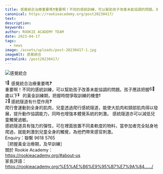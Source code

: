 ```yaml
---
title: 感覺統合治療重要嗎❓重要啊！不同的感統訓練，可以幫助孩子改善未能協調的問題。孩子應該把握6⃣歲以下⏬的黃金訓練期，把握時間爭取訓練的機會❗️
canonical: https://rookieacademy.org/post20230417/
text: 
description: 
keywords: 
author: ROOKIE ACADEMY TEAM
date: 2023-04-17
tags:
  - news
image: /assets/uploads/post-20230417-1.jpg
imageAlt: 感覺統合
permalink: /post20230417/
---
```

![感覺統合](/assets/uploads/post-20230417-2.jpg)
<span class="x193iq5w xeuugli x13faqbe x1vvkbs x1xmvt09 x1lliihq x1s928wv xhkezso x1gmr53x x1cpjm7i x1fgarty x1943h6x xudqn12 x3x7a5m x6prxxf xvq8zen xo1l8bm xzsf02u x1yc453h" dir="auto"><div class="x11i5rnm xat24cr x1mh8g0r x1vvkbs xdj266r x126k92a"><div dir="auto" style="text-align: start;"><span class="x3nfvp2 x1j61x8r x1fcty0u xdj266r xhhsvwb xat24cr xgzva0m xxymvpz xlup9mm x1kky2od"><img height="16" width="16" alt="1⃣" referrerpolicy="origin-when-cross-origin" src="https://static.xx.fbcdn.net/images/emoji.php/v9/t93/1.5/16/31_20e3.png"></span> 感覺統合治療重要嗎<span class="x3nfvp2 x1j61x8r x1fcty0u xdj266r xhhsvwb xat24cr xgzva0m xxymvpz xlup9mm x1kky2od"><img height="16" width="16" alt="❓" referrerpolicy="origin-when-cross-origin" src="https://static.xx.fbcdn.net/images/emoji.php/v9/td3/1.5/16/2753.png"></span></div></div><div class="x11i5rnm xat24cr x1mh8g0r x1vvkbs xtlvy1s x126k92a"><div dir="auto" style="text-align: start;">重要啊！不同的感統訓練，可以幫助孩子改善未能協調的問題。孩子應該把握<span class="x3nfvp2 x1j61x8r x1fcty0u xdj266r xhhsvwb xat24cr xgzva0m xxymvpz xlup9mm x1kky2od"><img height="16" width="16" alt="6⃣" referrerpolicy="origin-when-cross-origin" src="https://static.xx.fbcdn.net/images/emoji.php/v9/t2e/1.5/16/36_20e3.png"></span>歲以下<span class="x3nfvp2 x1j61x8r x1fcty0u xdj266r xhhsvwb xat24cr xgzva0m xxymvpz xlup9mm x1kky2od"><img height="16" width="16" alt="⏬" referrerpolicy="origin-when-cross-origin" src="https://static.xx.fbcdn.net/images/emoji.php/v9/tcf/1.5/16/23ec.png"></span>的黃金訓練期，把握時間爭取訓練的機會<span class="x3nfvp2 x1j61x8r x1fcty0u xdj266r xhhsvwb xat24cr xgzva0m xxymvpz xlup9mm x1kky2od"><img height="16" width="16" alt="❗️" referrerpolicy="origin-when-cross-origin" src="https://static.xx.fbcdn.net/images/emoji.php/v9/td7/1.5/16/2757.png"></span></div></div><div class="x11i5rnm xat24cr x1mh8g0r x1vvkbs xtlvy1s x126k92a"><div dir="auto" style="text-align: start;"><span class="x3nfvp2 x1j61x8r x1fcty0u xdj266r xhhsvwb xat24cr xgzva0m xxymvpz xlup9mm x1kky2od"><img height="16" width="16" alt="2⃣" referrerpolicy="origin-when-cross-origin" src="https://static.xx.fbcdn.net/images/emoji.php/v9/tb2/1.5/16/32_20e3.png"></span> 感統隧道有什麼作用<span class="x3nfvp2 x1j61x8r x1fcty0u xdj266r xhhsvwb xat24cr xgzva0m xxymvpz xlup9mm x1kky2od"><img height="16" width="16" alt="❓" referrerpolicy="origin-when-cross-origin" src="https://static.xx.fbcdn.net/images/emoji.php/v9/td3/1.5/16/2753.png"></span></div></div><div class="x11i5rnm xat24cr x1mh8g0r x1vvkbs xtlvy1s x126k92a"><div dir="auto" style="text-align: start;"><span><a tabindex="-1"></a></span>爬行會運動到全身的肌肉，兒童透過爬行感統隧道，能使大肌肉和頸部肌肉得以發展，提升動作協調能力，同時也增強本體覺系統的刺激。 感統隧道亦可以減低兒童觸覺過敏。</div></div><div class="x11i5rnm xat24cr x1mh8g0r x1vvkbs xtlvy1s x126k92a"><div dir="auto" style="text-align: start;">感統隧道具有強力的彈性，可在裡面放置不同柔軟度的物料，當參加者完全貼身地爬過，就能刺激到兒童全身的觸覺，為他們帶來感官刺激。</div></div><div class="x11i5rnm xat24cr x1mh8g0r x1vvkbs xtlvy1s x126k92a"><div dir="auto" style="text-align: start;">Enquiry：聯繫 9618 5765</div></div><div class="x11i5rnm xat24cr x1mh8g0r x1vvkbs xtlvy1s x126k92a"><div dir="auto" style="text-align: start;">［把握黃金治療期，及早訓練］</div></div><div class="x11i5rnm xat24cr x1mh8g0r x1vvkbs xtlvy1s x126k92a"><div dir="auto" style="text-align: start;">關於 Rookie Academy：</div></div><div class="x11i5rnm xat24cr x1mh8g0r x1vvkbs xtlvy1s x126k92a"><div dir="auto" style="text-align: start;"><span><a class="x1i10hfl xjbqb8w x6umtig x1b1mbwd xaqea5y xav7gou x9f619 x1ypdohk xt0psk2 xe8uvvx xdj266r x11i5rnm xat24cr x1mh8g0r xexx8yu x4uap5 x18d9i69 xkhd6sd x16tdsg8 x1hl2dhg xggy1nq x1a2a7pz xt0b8zv x1fey0fg" href="https://rookieacademy.org/?fbclid=IwAR2bg39R0o4Z75AGOkOwSN_tMHExj5-yVswSzmPDyQP8kDYEvOyQ0U3ndE4#about-us" rel="nofollow noopener" role="link" tabindex="0" target="_blank">https://rookieacademy.org/#about-us</a></span></div></div><div class="x11i5rnm xat24cr x1mh8g0r x1vvkbs xtlvy1s x126k92a"><div dir="auto" style="text-align: start;">家長評語：</div></div><div class="x11i5rnm xat24cr x1mh8g0r x1vvkbs xtlvy1s x126k92a"><div dir="auto" style="text-align: start;"><span><a class="x1i10hfl xjbqb8w x6umtig x1b1mbwd xaqea5y xav7gou x9f619 x1ypdohk xt0psk2 xe8uvvx xdj266r x11i5rnm xat24cr x1mh8g0r xexx8yu x4uap5 x18d9i69 xkhd6sd x16tdsg8 x1hl2dhg xggy1nq x1a2a7pz xt0b8zv x1fey0fg" href="https://rookieacademy.org/%E5%AE%B6%E9%95%B7%E7%9A%84%E8%A9%95%E8%AA%9E/?fbclid=IwAR2CQKQhq6pLfvBbg7-khFAz7liLTViX9WjXGN1YvxsiPPZFgJtdDL-3XCg" rel="nofollow noopener" role="link" tabindex="0" target="_blank">https://rookieacademy.org/%E5%AE%B6%E9%95%B7%E7%9A%84....../</a></span></div></div></span>